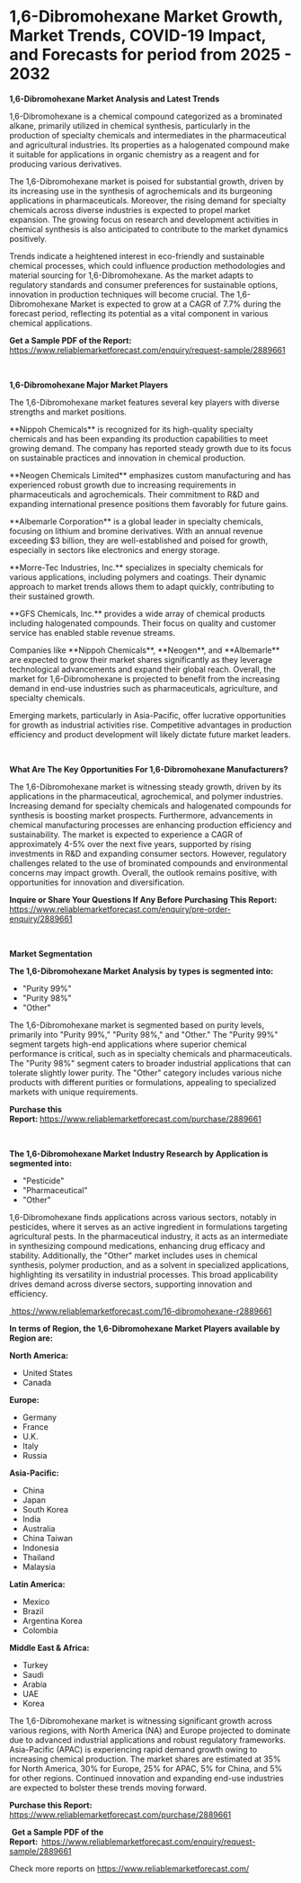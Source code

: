 <p><h1>1,6-Dibromohexane Market Growth, Market Trends, COVID-19 Impact, and Forecasts for period from 2025 - 2032</h1></p><p><strong>1,6-Dibromohexane Market Analysis and Latest Trends</strong></p>
<p><p>1,6-Dibromohexane is a chemical compound categorized as a brominated alkane, primarily utilized in chemical synthesis, particularly in the production of specialty chemicals and intermediates in the pharmaceutical and agricultural industries. Its properties as a halogenated compound make it suitable for applications in organic chemistry as a reagent and for producing various derivatives.</p><p>The 1,6-Dibromohexane market is poised for substantial growth, driven by its increasing use in the synthesis of agrochemicals and its burgeoning applications in pharmaceuticals. Moreover, the rising demand for specialty chemicals across diverse industries is expected to propel market expansion. The growing focus on research and development activities in chemical synthesis is also anticipated to contribute to the market dynamics positively.</p><p>Trends indicate a heightened interest in eco-friendly and sustainable chemical processes, which could influence production methodologies and material sourcing for 1,6-Dibromohexane. As the market adapts to regulatory standards and consumer preferences for sustainable options, innovation in production techniques will become crucial. The 1,6-Dibromohexane Market is expected to grow at a CAGR of 7.7% during the forecast period, reflecting its potential as a vital component in various chemical applications.</p></p>
<p><strong>Get a Sample PDF of the Report:&nbsp;</strong> <a href="https://www.reliablemarketforecast.com/enquiry/request-sample/2889661?utm_campaign=3050&utm_medium=2&utm_source=Github&utm_content=ia&utm_term=14032025&utm_id=16-dibromohexane">https://www.reliablemarketforecast.com/enquiry/request-sample/2889661</a></p>
<p>&nbsp;</p>
<p><strong>1,6-Dibromohexane Major Market Players</strong></p>
<p><p>The 1,6-Dibromohexane market features several key players with diverse strengths and market positions. </p><p>**Nippoh Chemicals** is recognized for its high-quality specialty chemicals and has been expanding its production capabilities to meet growing demand. The company has reported steady growth due to its focus on sustainable practices and innovation in chemical production.</p><p>**Neogen Chemicals Limited** emphasizes custom manufacturing and has experienced robust growth due to increasing requirements in pharmaceuticals and agrochemicals. Their commitment to R&D and expanding international presence positions them favorably for future gains.</p><p>**Albemarle Corporation** is a global leader in specialty chemicals, focusing on lithium and bromine derivatives. With an annual revenue exceeding $3 billion, they are well-established and poised for growth, especially in sectors like electronics and energy storage.</p><p>**Morre-Tec Industries, Inc.** specializes in specialty chemicals for various applications, including polymers and coatings. Their dynamic approach to market trends allows them to adapt quickly, contributing to their sustained growth.</p><p>**GFS Chemicals, Inc.** provides a wide array of chemical products including halogenated compounds. Their focus on quality and customer service has enabled stable revenue streams.</p><p>Companies like **Nippoh Chemicals**, **Neogen**, and **Albemarle** are expected to grow their market shares significantly as they leverage technological advancements and expand their global reach. Overall, the market for 1,6-Dibromohexane is projected to benefit from the increasing demand in end-use industries such as pharmaceuticals, agriculture, and specialty chemicals.</p><p>Emerging markets, particularly in Asia-Pacific, offer lucrative opportunities for growth as industrial activities rise. Competitive advantages in production efficiency and product development will likely dictate future market leaders.</p></p>
<p>&nbsp;</p>
<p><strong>What Are The Key Opportunities For 1,6-Dibromohexane Manufacturers?</strong></p>
<p><p>The 1,6-Dibromohexane market is witnessing steady growth, driven by its applications in the pharmaceutical, agrochemical, and polymer industries. Increasing demand for specialty chemicals and halogenated compounds for synthesis is boosting market prospects. Furthermore, advancements in chemical manufacturing processes are enhancing production efficiency and sustainability. The market is expected to experience a CAGR of approximately 4-5% over the next five years, supported by rising investments in R&D and expanding consumer sectors. However, regulatory challenges related to the use of brominated compounds and environmental concerns may impact growth. Overall, the outlook remains positive, with opportunities for innovation and diversification.</p></p>
<p><strong>Inquire or Share Your Questions If Any Before Purchasing This Report:</strong> <a href="https://www.reliablemarketforecast.com/enquiry/pre-order-enquiry/2889661?utm_campaign=3050&utm_medium=2&utm_source=Github&utm_content=ia&utm_term=14032025&utm_id=16-dibromohexane">https://www.reliablemarketforecast.com/enquiry/pre-order-enquiry/2889661</a></p>
<p>&nbsp;</p>
<p><strong>Market Segmentation</strong></p>
<p><strong>The 1,6-Dibromohexane Market Analysis by types is segmented into:</strong></p>
<p><ul><li>"Purity 99%"</li><li>"Purity 98%"</li><li>"Other"</li></ul></p>
<p><p>The 1,6-Dibromohexane market is segmented based on purity levels, primarily into "Purity 99%," "Purity 98%," and "Other." The "Purity 99%" segment targets high-end applications where superior chemical performance is critical, such as in specialty chemicals and pharmaceuticals. The "Purity 98%" segment caters to broader industrial applications that can tolerate slightly lower purity. The "Other" category includes various niche products with different purities or formulations, appealing to specialized markets with unique requirements.</p></p>
<p><strong>Purchase this Report:&nbsp;</strong><a href="https://www.reliablemarketforecast.com/purchase/2889661?utm_campaign=3050&utm_medium=2&utm_source=Github&utm_content=ia&utm_term=14032025&utm_id=16-dibromohexane">https://www.reliablemarketforecast.com/purchase/2889661</a></p>
<p>&nbsp;</p>
<p><strong>The 1,6-Dibromohexane Market Industry Research by Application is segmented into:</strong></p>
<p><ul><li>"Pesticide"</li><li>"Pharmaceutical"</li><li>"Other"</li></ul></p>
<p><p>1,6-Dibromohexane finds applications across various sectors, notably in pesticides, where it serves as an active ingredient in formulations targeting agricultural pests. In the pharmaceutical industry, it acts as an intermediate in synthesizing compound medications, enhancing drug efficacy and stability. Additionally, the "Other" market includes uses in chemical synthesis, polymer production, and as a solvent in specialized applications, highlighting its versatility in industrial processes. This broad applicability drives demand across diverse sectors, supporting innovation and efficiency.</p></p>
<p><a href="https://www.reliablemarketforecast.com/16-dibromohexane-r2889661?utm_campaign=3050&utm_medium=2&utm_source=Github&utm_content=ia&utm_term=14032025&utm_id=16-dibromohexane">&nbsp;https://www.reliablemarketforecast.com/16-dibromohexane-r2889661</a></p>
<p><strong>In terms of Region, the 1,6-Dibromohexane Market Players available by Region are:</strong></p>
<p>
    <p> <strong> North America: </strong>
        <ul>
            <li>United States</li>
            <li>Canada</li>
        </ul>
        </p> 
    <p> <strong> Europe: </strong>
        <ul>
            <li>Germany</li>
            <li>France</li>
            <li>U.K.</li>
            <li>Italy</li>
            <li>Russia</li>
        </ul>
        </p> 
    <p> <strong> Asia-Pacific: </strong>
        <ul>
            <li>China</li>
            <li>Japan</li>
            <li>South Korea</li>
            <li>India</li>
            <li>Australia</li>
            <li>China Taiwan</li>
            <li>Indonesia</li>
            <li>Thailand</li>
            <li>Malaysia</li>
        </ul>
        </p> 
    <p> <strong> Latin America: </strong>
        <ul>
            <li>Mexico</li>
            <li>Brazil</li>
            <li>Argentina Korea</li>
            <li>Colombia</li>
        </ul>
        </p> 
    <p> <strong> Middle East & Africa: </strong>
        <ul>
            <li>Turkey</li>
            <li>Saudi</li>
            <li>Arabia</li>
            <li>UAE</li>
            <li>Korea</li>
        </ul>
    </p>
    </p>
<p><p>The 1,6-Dibromohexane market is witnessing significant growth across various regions, with North America (NA) and Europe projected to dominate due to advanced industrial applications and robust regulatory frameworks. Asia-Pacific (APAC) is experiencing rapid demand growth owing to increasing chemical production. The market shares are estimated at 35% for North America, 30% for Europe, 25% for APAC, 5% for China, and 5% for other regions. Continued innovation and expanding end-use industries are expected to bolster these trends moving forward.</p></p>
<p><strong>Purchase this Report: </strong><a href="https://www.reliablemarketforecast.com/purchase/2889661?utm_campaign=3050&utm_medium=2&utm_source=Github&utm_content=ia&utm_term=14032025&utm_id=16-dibromohexane">https://www.reliablemarketforecast.com/purchase/2889661</a></p>
<p>&nbsp;<strong>Get a Sample PDF of the Report:&nbsp;&nbsp;</strong><a href="https://www.reliablemarketforecast.com/enquiry/request-sample/2889661?utm_campaign=3050&utm_medium=2&utm_source=Github&utm_content=ia&utm_term=14032025&utm_id=16-dibromohexane">https://www.reliablemarketforecast.com/enquiry/request-sample/2889661</a></p>
<p><strong></strong></p>
<p>Check more reports on <a href="https://www.reliablemarketforecast.com/?utm_campaign=3050&utm_medium=2&utm_source=Github&utm_content=ia&utm_term=14032025&utm_id=16-dibromohexane">https://www.reliablemarketforecast.com/</a></p>